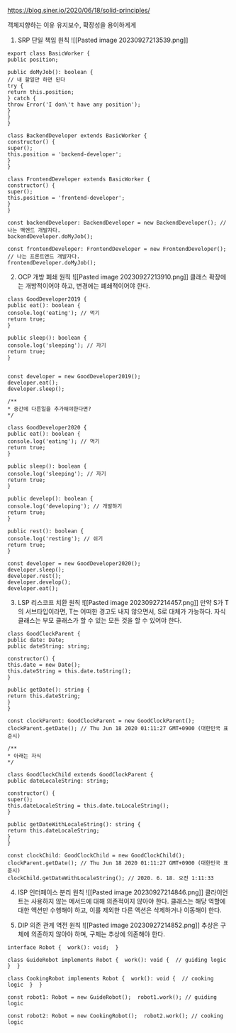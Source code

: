 https://blog.siner.io/2020/06/18/solid-principles/

객체지향하는 이유 유지보수, 확장성을 용이하게게

1. SRP 단일 책임 원칙
![[Pasted image 20230927213539.png]]

```
export class BasicWorker {
public position;

public doMyJob(): boolean {
// 내 할일만 하면 된다
try {
return this.position;
} catch {
throw Error('I don\'t have any position');
}
}
}

class BackendDeveloper extends BasicWorker {
constructor() {
super();
this.position = 'backend-developer';
}
}

class FrontendDeveloper extends BasicWorker {
constructor() {
super();
this.position = 'frontend-developer';
}
}

const backendDeveloper: BackendDeveloper = new BackendDeveloper(); // 나는 백엔드 개발자다.
backendDeveloper.doMyJob();
​
const frontendDeveloper: FrontendDeveloper = new FrontendDeveloper(); // 나는 프론트엔드 개발자다.
frontendDeveloper.doMyJob();

```

2. OCP 개방 폐쇄 원칙
![[Pasted image 20230927213910.png]]
클래스 확장에는 개방적이어야 하고, 변경에는 폐쇄적이어야 한다.
```
class GoodDeveloper2019 {
public eat(): boolean {
console.log('eating'); // 먹기
return true;
}

public sleep(): boolean {
console.log('sleeping'); // 자기
return true;
}


const developer = new GoodDeveloper2019();
developer.eat();
developer.sleep();

/**
* 중간에 다른일을 추가해야한다면?
*/
​
class GoodDeveloper2020 {
public eat(): boolean {
console.log('eating'); // 먹기
return true;
}

public sleep(): boolean {
console.log('sleeping'); // 자기
return true;
}

public develop(): boolean {
console.log('developing'); // 개발하기
return true;
}

public rest(): boolean {
console.log('resting'); // 쉬기
return true;
}

const developer = new GoodDeveloper2020();
developer.sleep();
developer.rest();
developer.develop();
developer.eat();
```


3. LSP 리스코프 치환 원칙
![[Pasted image 20230927214457.png]]
만약 S가 T의 서브타입이라면, T는 어떠한 경고도 내지 않으면서, S로 대체가 가능하다. 
자식 클래스는 부모 클래스가 할 수 있는 모든 것을 할 수 있어야 한다.
```
class GoodClockParent {
public date: Date;
public dateString: string;

constructor() {
this.date = new Date();
this.dateString = this.date.toString();
}

public getDate(): string {
return this.dateString;
}
}

const clockParent: GoodClockParent = new GoodClockParent();
clockParent.getDate(); // Thu Jun 18 2020 01:11:27 GMT+0900 (대한민국 표준시)

/**
* 아래는 자식
*/

class GoodClockChild extends GoodClockParent {
public dateLocaleString: string;

constructor() {
super();
this.dateLocaleString = this.date.toLocaleString();
}

public getDateWithLocaleString(): string {
return this.dateLocaleString;
}
}

const clockChild: GoodClockChild = new GoodClockChild();
clockParent.getDate(); // Thu Jun 18 2020 01:11:27 GMT+0900 (대한민국 표준시)
clockChild.getDateWithLocaleString(); // 2020. 6. 18. 오전 1:11:33
```

4. ISP 인터페이스 분리 원칙
![[Pasted image 20230927214846.png]]
클라이언트는 사용하지 않는 메서드에 대해 의존적이지 않아야 한다.
클래스는 해당 역할에 대한 액션만 수행해야 하고, 이를 제외한 다른 액션은 삭제하거나
이동해야 한다.


5. DIP 의존 관계 역전 원칙
![[Pasted image 20230927214852.png]]
추상은 구체에 의존하지 않아야 하며, 구체는 추상에 의존해야 한다.

```
interface Robot {  work(): void;  }  ​  

class GuideRobot implements Robot {  work(): void {  // guiding logic  }  }  ​  

class CookingRobot implements Robot {  work(): void {  // cooking logic  }  }  ​  

const robot1: Robot = new GuideRobot();  robot1.work(); // guiding logic  ​  

const robot2: Robot = new CookingRobot();  robot2.work(); // cooking logic
```
